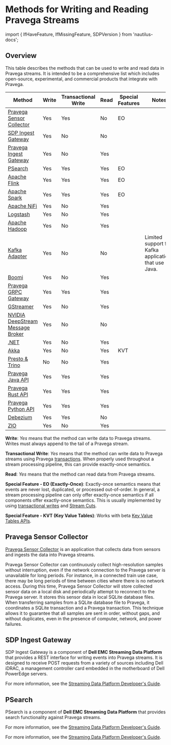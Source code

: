 # Methods for Writing and Reading Pravega Streams

<!--
Copyright Pravega Authors.

Licensed under the Apache License, Version 2.0 (the "License");
you may not use this file except in compliance with the License.
You may obtain a copy of the License at

    http://www.apache.org/licenses/LICENSE-2.0

Unless required by applicable law or agreed to in writing, software
distributed under the License is distributed on an "AS IS" BASIS,
WITHOUT WARRANTIES OR CONDITIONS OF ANY KIND, either express or implied.
See the License for the specific language governing permissions and
limitations under the License.
-->
import { IfHaveFeature, IfMissingFeature, SDPVersion } from 'nautilus-docs';

## Overview

This table describes the methods that can be used to write and read data in Pravega streams. It is intended to be a comprehensive list which includes open-source, experimental, and commercial products that integrate with Pravega.

Method                                                                                          | Write | Transactional Write | Read | Special Features | Notes
------------------------------------------------------------------------------------------------|-------|---------------------|------|------------------|------------------------------------------------------
[Pravega Sensor Collector](#pravega-sensor-collector)                                           | Yes   | Yes                 | No   | EO               |
[SDP Ingest Gateway](#sdp-ingest-gateway)                                                       | Yes   | No                  | No   |                  |
[Pravega Ingest Gateway](https://github.com/pravega/pravega-ingest-gateway)                     | Yes   | No                  | Yes  |                  |
[PSearch](#psearch)                                                                             | Yes   | Yes                 | Yes  | EO               |
[Apache Flink](https://github.com/pravega/flink-connectors/documentation/src/docs/overview.md)  | Yes   | Yes                 | Yes  | EO               |
[Apache Spark](https://github.com/pravega/spark-connectors/documentation/src/docs/overview.md)  | Yes   | Yes                 | Yes  | EO               |
[Apache NiFi](https://github.com/pravega/nifi-pravega)                                          | Yes   | No                  | Yes  |                  |
[Logstash](https://github.com/pravega?q=logstash)                                               | Yes   | No                  | Yes  |                  |
[Apache Hadoop](https://github.com/pravega/hadoop-connectors)                                   | Yes   | No                  | Yes  |                  |
[Kafka Adapter](https://github.com/pravega/kafka-adapter)                                       | Yes   | No                  | No   |                  | Limited support for Kafka applications that use Java.
[Boomi](https://github.com/pravega/boomi-connector)                                             | Yes   | No                  | Yes  |                  |
[Pravega GRPC Gateway](https://github.com/pravega/pravega-grpc-gateway)                         | Yes   | Yes                 | Yes  |                  |
[GStreamer](https://github.com/pravega/gstreamer-pravega)                                       | Yes   | No                  | Yes  |                  |
[NVIDIA DeepStream Message Broker](https://github.com/pravega/gstreamer-pravega)                | Yes   | No                  | No   |                  |
[.NET](https://github.com/rofr/pravega-sharp)                                                   | Yes   | No                  | Yes  |                  |
[Akka](https://doc.akka.io/docs/alpakka/current/pravega.html)                                   | Yes   | No                  | Yes  | KVT              |
[Presto & Trino](https://github.com/pravega/presto-connector)                                   | No    | No                  | Yes  |                  |
[Pravega Java API](javadoc)                                                                     | Yes   | Yes                 | Yes  |                  |
[Pravega Rust API](https://pravega.github.io/pravega-client-rust/)                              | Yes   | Yes                 | Yes  |                  |
[Pravega Python API](https://pravega.github.io/pravega-client-rust/Python/index.html)           | Yes   | Yes                 | Yes  |                  |
[Debezium](https://debezium.io/documentation/reference/operations/debezium-server.html#_pravega)| Yes   | Yes                 | No   |                  |
[ZIO](https://github.com/cheleb/zio-pravega)                                                    | Yes   | No                  | Yes  |                  |

**Write**: *Yes* means that the method can write data to Pravega streams. Writes must always append to the tail of a Pravega stream.

**Transactional Write**: *Yes* means that the method can write data to Pravega streams using Pravega [transactions](transactions.md). When properly used throughout a stream processing pipeline, this can provide exactly-once semantics.

**Read**: *Yes* means that the method can read data from Pravega streams.

**Special Feature - EO (Exactly-Once)**: Exactly-once semantics means that events are never lost, duplicated, or processed out-of-order. In general, a stream processing pipeline can only offer exactly-once semantics if all components offer exactly-once semantics. This is usually implemented by using [transactional writes](transactions.md) and [Stream Cuts](streamcuts.md).

**Special Feature - KVT (Key Value Tables)**: Works with beta [Key Value Tables APIs](https://github.com/pravega/pravega/wiki/PDP-48-%28Key-Value-Tables-Beta-2%29).

## Pravega Sensor Collector

[Pravega Sensor Collector](https://github.com/pravega/pravega-sensor-collector) is an application that collects data from sensors and ingests the data into Pravega streams.

Pravega Sensor Collector can continuously collect high-resolution samples without interruption, even if the network connection to the Pravega server is unavailable for long periods. For instance, in a connected train use case, there may be long periods of time between cities where there is no network access. During this time, Pravega Sensor Collector will store collected sensor data on a local disk and periodically attempt to reconnect to the Pravega server. It stores this sensor data in local SQLite database files. When transferring samples from a SQLite database file to Pravega, it coordinates a SQLite transaction and a Pravega transaction. This technique allows it to guarantee that all samples are sent in order, without gaps, and without duplicates, even in the presence of computer, network, and power failures.

## SDP Ingest Gateway

SDP Ingest Gateway is a component of **Dell EMC Streaming Data Platform** that provides a REST interface for writing events into Pravega streams. It is designed to receive POST requests from a variety of sources including Dell iDRAC, a management controller card embedded in the motherboard of Dell PowerEdge servers.

For more information, see the [Streaming Data Platform Developer's Guide](https://dl.dell.com/content/docu96951_Streaming_Data_Platform_Developers_Guide.pdf).

## PSearch

PSearch is a component of **Dell EMC Streaming Data Platform** that provides search functionality against Pravega streams.

<IfMissingFeature feature="nautilus">

For more information, see the [Streaming Data Platform Developer's Guide](https://www.dell.com/support/manuals/streaming-data-platform/sdp_pub_developers_guide).

</IfMissingFeature>
<IfHaveFeature feature="nautilus">

For more information, see the [Streaming Data Platform Developer's Guide](../sdp/developer-guide/guide#working-with-pravega-search-psearch).

</IfHaveFeature>
